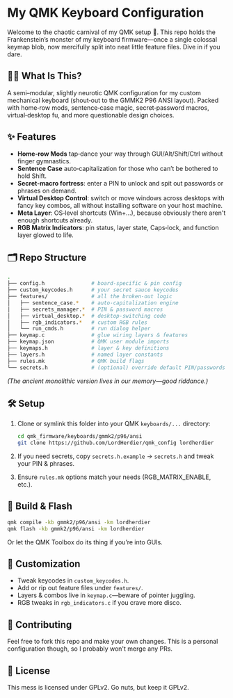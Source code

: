 # My QMK Keyboard Configuration

Welcome to the chaotic carnival of my QMK setup 🥳. This repo holds the Frankenstein’s monster of my keyboard firmware—once a single colossal keymap blob, now mercifully split into neat little feature files. Dive in if you dare.

## 🤷‍♀️ What Is This?

A semi–modular, slightly neurotic QMK configuration for my custom mechanical keyboard (shout‑out to the GMMK2 P96 ANSI layout). Packed with home‑row mods, sentence‑case magic, secret‑password macros, virtual‑desktop fu, and more questionable design choices.

## ✨ Features

* **Home‑row Mods** tap‑dance your way through GUI/Alt/Shift/Ctrl without finger gymnastics.
* **Sentence Case** auto‑capitalization for those who can’t be bothered to hold Shift.
* **Secret‑macro fortress**: enter a PIN to unlock and spit out passwords or phrases on demand.
* **Virtual Desktop Control**: switch or move windows across desktops with fancy key combos, all without installing software on your host machine.
* **Meta Layer**: OS‑level shortcuts (Win+…), because obviously there aren't enough shortcuts already.
* **RGB Matrix Indicators**: pin status, layer state, Caps‑lock, and function layer glowed to life.

## 🗂️ Repo Structure

```bash
.
├── config.h               # board-specific & pin config
├── custom_keycodes.h      # your secret sauce keycodes
├── features/              # all the broken-out logic
│   ├── sentence_case.*    # auto-capitalization engine
│   ├── secrets_manager.*  # PIN & password macros
│   ├── virtual_desktop.*  # desktop-switching code
│   ├── rgb_indicators.*   # custom RGB rules
│   └── run_cmds.h         # run dialog helper
├── keymap.c               # glue wiring layers & features
├── keymap.json            # QMK user module imports
├── keymaps.h              # layer & key definitions
├── layers.h               # named layer constants
├── rules.mk               # QMK build flags
└── secrets.h              # (optional) override default PIN/passwords
```

*(The ancient monolithic version lives in our memory—good riddance.)*

## 🛠️ Setup

1. Clone or symlink this folder into your QMK `keyboards/...` directory:

   ```sh
   cd qmk_firmware/keyboards/gmmk2/p96/ansi
   git clone https://github.com/LordHerdier/qmk_config lordherdier
   ```
2. If you need secrets, copy `secrets.h.example` → `secrets.h` and tweak your PIN & phrases.
3. Ensure `rules.mk` options match your needs (RGB\_MATRIX\_ENABLE, etc.).

## 🚧 Build & Flash

```sh
qmk compile -kb gmmk2/p96/ansi -km lordherdier
qmk flash -kb gmmk2/p96/ansi -km lordherdier
```

Or let the QMK Toolbox do its thing if you’re into GUIs.

## 🔧 Customization

* Tweak keycodes in `custom_keycodes.h`.
* Add or rip out feature files under `features/`.
* Layers & combos live in `keymap.c`—beware of pointer juggling.
* RGB tweaks in `rgb_indicators.c` if you crave more disco.

## 🐛 Contributing

Feel free to fork this repo and make your own changes. This is a personal configuration though, so I probably won't merge any PRs.

## 📜 License

This mess is licensed under GPLv2. Go nuts, but keep it GPLv2.


